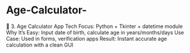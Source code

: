 # Age-Calculator-
🔹 3. Age Calculator App  Tech Focus: Python + Tkinter + datetime module  Why It’s Easy: Input date of birth, calculate age in years/months/days  Use Case: Used in forms, verification apps  Result: Instant accurate age calculation with a clean GUI
